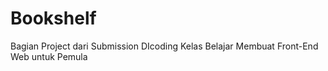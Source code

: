 # Bookshelf
Bagian Project dari Submission DIcoding Kelas Belajar Membuat Front-End Web untuk Pemula
